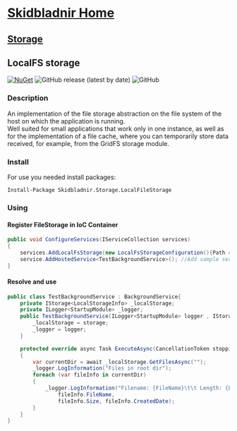 # [Skidbladnir Home](../../../README.md)
## [Storage](../README.md)
## LocalFS storage

[![NuGet](https://img.shields.io/nuget/vpre/Skidbladnir.Storage.LocalFileStorage.svg?label=Skidbladnir.Storage.LocalFileStorage)](https://www.nuget.org/packages/Skidbladnir.Storage.LocalFileStorage/absoluteLatest/)
![GitHub release (latest by date)](https://img.shields.io/github/v/release/amest/Skidbladnir)
![GitHub](https://img.shields.io/github/license/amest/Skidbladnir)

### Description

An implementation of the file storage abstraction on the file system of the host on which the application is running.  
Well suited for small applications that work only in one instance, as well as for the implementation of a file cache, where you can temporarily store data received, for example, from the GridFS storage module.

### Install

For use you needed install packages:
```
Install-Package Skidbladnir.Storage.LocalFileStorage
```

### Using

#### Register FileStorage in IoC Container

```c#
public void ConfigureServices(IServiceCollection services)
{
    services.AddLocalFsStorage(new LocalFsStorageConfiguration(){Path ="c:\\file_storage"});
    service.AddHostedService<TestBackgroundService>(); //Add sample service
}
```

#### Resolve and use

```c#
public class TestBackgroundService : BackgroundService{
    private IStorage<LocalStorageInfo> _localStorage;
    private ILogger<StartupModule> _logger;
    public TestBackgroundService(ILogger<StartupModule> logger , IStorage<LocalStorageInfo> storage){
        _localStorage = storage;
        _logger = logger;
    }

    protected override async Task ExecuteAsync(CancellationToken stoppingToken)
    {
        var currentDir = await _localStorage.GetFilesAsync("");
        _logger.LogInformation("Files in root dir");
        foreach (var fileInfo in currentDir)
        {
            _logger.LogInformation("Filename: {FileName}\t\t Length: {Length}\t\t Date: {Date}",
                fileInfo.FileName,
                fileInfo.Size, fileInfo.CreatedDate);
        }
    }
}
```